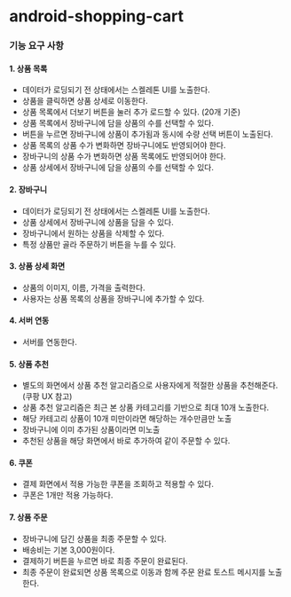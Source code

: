 # android-shopping-cart

### 기능 요구 사항

#### 1. 상품 목록
+ 데이터가 로딩되기 전 상태에서는 스켈레톤 UI를 노출한다.
+ 상품을 클릭하면 상품 상세로 이동한다.
+ 상품 목록에서 더보기 버튼을 눌러 추가 로드할 수 있다. (20개 기준)
+ 상품 목록에서 장바구니에 담을 상품의 수를 선택할 수 있다.
+ 버튼을 누르면 장바구니에 상품이 추가됨과 동시에 수량 선택 버튼이 노출된다.
+ 상품 목록의 상품 수가 변화하면 장바구니에도 반영되어야 한다.
+ 장바구니의 상품 수가 변화하면 상품 목록에도 반영되어야 한다.
+ 상품 상세에서 장바구니에 담을 상품의 수를 선택할 수 있다.

#### 2. 장바구니
+ 데이터가 로딩되기 전 상태에서는 스켈레톤 UI를 노출한다.
+ 상품 상세에서 장바구니에 상품을 담을 수 있다.
+ 장바구니에서 원하는 상품을 삭제할 수 있다.
+ 특정 상품만 골라 주문하기 버튼을 누를 수 있다.

#### 3. 상품 상세 화면
+ 상품의 이미지, 이름, 가격을 출력한다.
+ 사용자는 상품 목록의 상품을 장바구니에 추가할 수 있다.

#### 4. 서버 연동
+ 서버를 연동한다.

#### 5. 상품 추천
+ 별도의 화면에서 상품 추천 알고리즘으로 사용자에게 적절한 상품을 추천해준다. (쿠팡 UX 참고)
+ 상품 추천 알고리즘은 최근 본 상품 카테고리를 기반으로 최대 10개 노출한다.
+ 해당 카테고리 상품이 10개 미만이라면 해당하는 개수만큼만 노출
+ 장바구니에 이미 추가된 상품이라면 미노출
+ 추천된 상품을 해당 화면에서 바로 추가하여 같이 주문할 수 있다.

#### 6. 쿠폰
+ 결제 화면에서 적용 가능한 쿠폰을 조회하고 적용할 수 있다.
+  쿠폰은 1개만 적용 가능하다.

#### 7. 상품 주문
+ 장바구니에 담긴 상품을 최종 주문할 수 있다.
+ 배송비는 기본 3,000원이다.
+ 결제하기 버튼을 누르면 바로 최종 주문이 완료된다.
+ 최종 주문이 완료되면 상품 목록으로 이동과 함께 주문 완료 토스트 메시지를 노출한다.


